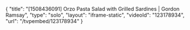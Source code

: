 {
    "title": "[1508436091] Orzo Pasta Salad with Grilled Sardines | Gordon Ramsay",
    "type": "solo",
    "layout": "iframe-static",
    "videoId": "123178934",
    "url": "\/tvpembed\/123178934"
}